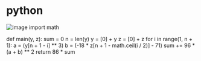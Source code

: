 # python
![image](https://github.com/Ih8uSenpai/python/assets/113032589/4e09ccb6-d5e4-4bcd-bc71-0f908eb95a99)
import math


def main(y, z):
    sum = 0
    n = len(y)
    y = [0] + y
    z = [0] + z
    for i in range(1, n + 1):
        a = (y[n + 1 - i] ** 3)
        b = (-18 * z[n + 1 - math.ceil(i / 2)] - 71)
        sum += 96 * (a + b) ** 2
    return 86 * sum
